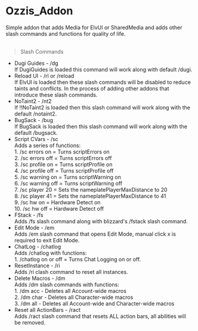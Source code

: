 # Ozzis_Addon<br/>
Simple addon that adds Media for ElvUI or SharedMedia and adds other slash commands and functions for quality of life.<br/>
<br/>
> Slash Commands<br/>
* Dugi Guides - /dg<br/>If DugiGuides is loaded this command will work along with default /dugi.<br/>
* Reload UI - /rl or /reload<br/>If ElvUI is loaded then these slash commands will be disabled to reduce taints and conflicts. In the process of adding other addons that introduce these slash commands.<br/>
* NoTaint2 - /nt2<br/>If !!NoTaint2 is loaded then this slash command will work along with the default /notaint2.<br/>
* BugSack - /bug<br/>If BugSack is loaded then this slash command will work along with the default /bugsack.<br/>
* Script CVars - /sc<br/>Adds a series of functions:<br/>
        1. /sc errors on = Turns scriptErrors on<br/>
        2. /sc errors off = Turns scriptErrors off<br/>
        3. /sc profile on = Turns scriptProfile on<br/>
        4. /sc profile off = Turns scriptProfile off<br/>
        5. /sc warning on = Turns scriptWarning on<br/>
        6. /sc warning off = Turns scriptWarning off<br/>
        7. /sc player 20  = Sets the nameplatePlayerMaxDistance to 20<br/>
        8. /sc player 41 = Sets the nameplatePlayerMaxDistance to 41<br/>
        9. /sc hw on = Hardware Detect on<br/>
        10. /sc hw off = Hardware Detect off<br/>
* FStack - /fs<br/>Adds /fs slash command along with blizzard's /fstack slash command.<br/>
* Edit Mode - /em<br/>Adds /em slash command that opens Edit Mode, manual click x is required to exit Edit Mode.<br/>
* ChatLog - /chatlog<br/>Adds /chatlog with functions:<br/>
        1. /chatlog on or off = Turns Chat Logging on or off.<br/>
* ResetInstance - /ri<br/>Adds /ri clash command to reset all instances.<br/>
* Delete Macros - /dm<br/>Adds /dm slash commands with functions:<br/>
        1. /dm acc - Deletes all Account-wide macros<br/>
        2. /dm char - Deletes all Character-wide macros<br/>
        3. /dm all - Deletes all Account-wide and Character-wide macros<br/>
* Reset all ActionBars - /ract<br/>Adds /ract slash command that resets ALL action bars, all abilities will be removed.